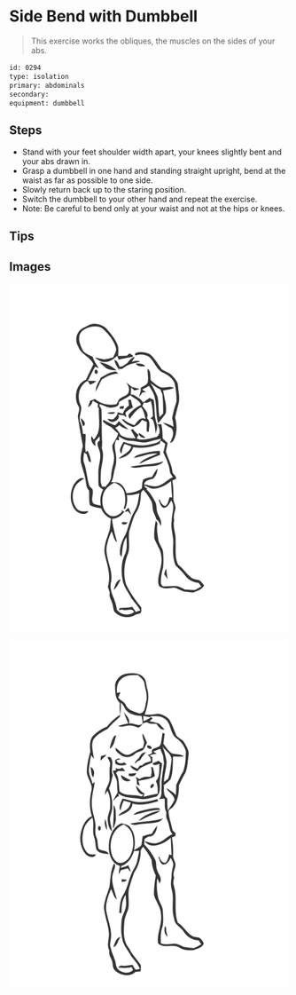 # Side Bend with Dumbbell
> This exercise works the obliques, the muscles on the sides of your abs.

``` 
id: 0294 
type: isolation 
primary: abdominals 
secondary:  
equipment: dumbbell 
``` 

## Steps

 - Stand with your feet shoulder width apart, your knees slightly bent and your abs drawn in.
 - Grasp a dumbbell in one hand and standing straight upright, bend at the waist as far as possible to one side.
 - Slowly return back up to the staring position.
 - Switch the dumbbell to your other hand and repeat the exercise.
 - Note: Be careful to bend only at your waist and not at the hips or knees.

## Tips


## Images

![](./../svg/0294-relaxation.svg)

![](./../svg/0294-tension.svg)
